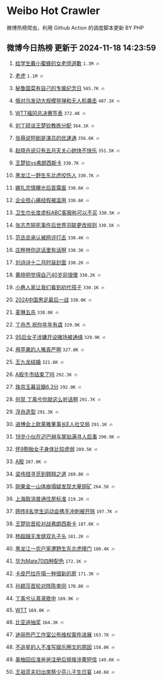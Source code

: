 # Weibo Hot Crawler 



微博热榜爬虫，利用 Github Action 的调度脚本更新 BY PHP 


## 微博今日热榜 更新于 2024-11-18 14:23:59 
1. [给学生戴小蜜蜂的女老师道歉](https://s.weibo.com/weibo?q=%23%E7%BB%99%E5%AD%A6%E7%94%9F%E6%88%B4%E5%B0%8F%E8%9C%9C%E8%9C%82%E7%9A%84%E5%A5%B3%E8%80%81%E5%B8%88%E9%81%93%E6%AD%89%23&t=31&band_rank=1&Refer=top) `1.3M 🔥` 

1. [老虎](https://s.weibo.com/weibo?q=%E8%80%81%E8%99%8E&t=31&band_rank=2&Refer=top) `1.1M 🔥` 

1. [秘鲁国菜有自己的专属纪念日](https://s.weibo.com/weibo?q=%23%E7%A7%98%E9%B2%81%E5%9B%BD%E8%8F%9C%E6%9C%89%E8%87%AA%E5%B7%B1%E7%9A%84%E4%B8%93%E5%B1%9E%E7%BA%AA%E5%BF%B5%E6%97%A5%23&t=31&band_rank=3&Refer=top) `565.7K 🔥` 

1. [俄对乌发动大规模导弹和无人机袭击](https://s.weibo.com/weibo?q=%23%E4%BF%84%E5%AF%B9%E4%B9%8C%E5%8F%91%E5%8A%A8%E5%A4%A7%E8%A7%84%E6%A8%A1%E5%AF%BC%E5%BC%B9%E5%92%8C%E6%97%A0%E4%BA%BA%E6%9C%BA%E8%A2%AD%E5%87%BB%23&t=31&band_rank=4&Refer=top) `487.1K 🔥` 

1. [WTT福冈总决赛签表](https://s.weibo.com/weibo?q=%23WTT%E7%A6%8F%E5%86%88%E6%80%BB%E5%86%B3%E8%B5%9B%E7%AD%BE%E8%A1%A8%23&t=31&band_rank=5&Refer=top) `372.4K 🔥` 

1. [刘丁硕谈王楚钦教练分配](https://s.weibo.com/weibo?q=%23%E5%88%98%E4%B8%81%E7%A1%95%E8%B0%88%E7%8E%8B%E6%A5%9A%E9%92%A6%E6%95%99%E7%BB%83%E5%88%86%E9%85%8D%23&t=31&band_rank=6&Refer=top) `364.1K 🔥` 

1. [张萌说短剧是演员的优速通](https://s.weibo.com/weibo?q=%E5%BC%A0%E8%90%8C%E8%AF%B4%E7%9F%AD%E5%89%A7%E6%98%AF%E6%BC%94%E5%91%98%E7%9A%84%E4%BC%98%E9%80%9F%E9%80%9A&t=31&band_rank=7&Refer=top) `356.6K 🔥` 

1. [赵晓卉说只有五月天关心她快不快乐](https://s.weibo.com/weibo?q=%23%E8%B5%B5%E6%99%93%E5%8D%89%E8%AF%B4%E5%8F%AA%E6%9C%89%E4%BA%94%E6%9C%88%E5%A4%A9%E5%85%B3%E5%BF%83%E5%A5%B9%E5%BF%AB%E4%B8%8D%E5%BF%AB%E4%B9%90%23&t=31&band_rank=8&Refer=top) `351.5K 🔥` 

1. [王楚钦vs弗朗西斯卡](https://s.weibo.com/weibo?q=%23%E7%8E%8B%E6%A5%9A%E9%92%A6vs%E5%BC%97%E6%9C%97%E8%A5%BF%E6%96%AF%E5%8D%A1%23&t=31&band_rank=9&Refer=top) `330.7K 🔥` 

1. [黑龙江一野生东北虎咬伤人](https://s.weibo.com/weibo?q=%23%E9%BB%91%E9%BE%99%E6%B1%9F%E4%B8%80%E9%87%8E%E7%94%9F%E4%B8%9C%E5%8C%97%E8%99%8E%E5%92%AC%E4%BC%A4%E4%BA%BA%23&t=31&band_rank=10&Refer=top) `330.7K 🔥` 

1. [娜扎恋情曝光后首露面](https://s.weibo.com/weibo?q=%23%E5%A8%9C%E6%89%8E%E6%81%8B%E6%83%85%E6%9B%9D%E5%85%89%E5%90%8E%E9%A6%96%E9%9C%B2%E9%9D%A2%23&t=31&band_rank=11&Refer=top) `330.6K 🔥` 

1. [企业担心痛经假被滥用](https://s.weibo.com/weibo?q=%23%E4%BC%81%E4%B8%9A%E6%8B%85%E5%BF%83%E7%97%9B%E7%BB%8F%E5%81%87%E8%A2%AB%E6%BB%A5%E7%94%A8%23&t=31&band_rank=12&Refer=top) `330.6K 🔥` 

1. [卫生巾长度虚标ABC客服称可以不买](https://s.weibo.com/weibo?q=%23%E5%8D%AB%E7%94%9F%E5%B7%BE%E9%95%BF%E5%BA%A6%E8%99%9A%E6%A0%87ABC%E5%AE%A2%E6%9C%8D%E7%A7%B0%E5%8F%AF%E4%BB%A5%E4%B8%8D%E4%B9%B0%23&t=31&band_rank=13&Refer=top) `330.5K 🔥` 

1. [张志杰猝死事件后世界羽联更改规则](https://s.weibo.com/weibo?q=%23%E5%BC%A0%E5%BF%97%E6%9D%B0%E7%8C%9D%E6%AD%BB%E4%BA%8B%E4%BB%B6%E5%90%8E%E4%B8%96%E7%95%8C%E7%BE%BD%E8%81%94%E6%9B%B4%E6%94%B9%E8%A7%84%E5%88%99%23&t=31&band_rank=14&Refer=top) `330.5K 🔥` 

1. [范丞丞承认被网评打击](https://s.weibo.com/weibo?q=%23%E8%8C%83%E4%B8%9E%E4%B8%9E%E6%89%BF%E8%AE%A4%E8%A2%AB%E7%BD%91%E8%AF%84%E6%89%93%E5%87%BB%23&t=31&band_rank=15&Refer=top) `330.4K 🔥` 

1. [庄桦林你这话里有话啊](https://s.weibo.com/weibo?q=%E5%BA%84%E6%A1%A6%E6%9E%97%E4%BD%A0%E8%BF%99%E8%AF%9D%E9%87%8C%E6%9C%89%E8%AF%9D%E5%95%8A&t=31&band_rank=16&Refer=top) `330.3K 🔥` 

1. [刘诗诗十二月时装封面](https://s.weibo.com/weibo?q=%23%E5%88%98%E8%AF%97%E8%AF%97%E5%8D%81%E4%BA%8C%E6%9C%88%E6%97%B6%E8%A3%85%E5%B0%81%E9%9D%A2%23&t=31&band_rank=17&Refer=top) `330.2K 🔥` 

1. [黄晓明觉得自己40岁前很傻](https://s.weibo.com/weibo?q=%23%E9%BB%84%E6%99%93%E6%98%8E%E8%A7%89%E5%BE%97%E8%87%AA%E5%B7%B140%E5%B2%81%E5%89%8D%E5%BE%88%E5%82%BB%23&t=31&band_rank=18&Refer=top) `330.2K 🔥` 

1. [小巷人家让我们看到初代搭子](https://s.weibo.com/weibo?q=%23%E5%B0%8F%E5%B7%B7%E4%BA%BA%E5%AE%B6%E8%AE%A9%E6%88%91%E4%BB%AC%E7%9C%8B%E5%88%B0%E5%88%9D%E4%BB%A3%E6%90%AD%E5%AD%90%23&t=31&band_rank=19&Refer=top) `330.1K 🔥` 

1. [2024中国男足最后一战](https://s.weibo.com/weibo?q=%232024%E4%B8%AD%E5%9B%BD%E7%94%B7%E8%B6%B3%E6%9C%80%E5%90%8E%E4%B8%80%E6%88%98%23&t=31&band_rank=20&Refer=top) `330.0K 🔥` 

1. [麦琳五杀](https://s.weibo.com/weibo?q=%23%E9%BA%A6%E7%90%B3%E4%BA%94%E6%9D%80%23&t=31&band_rank=21&Refer=top) `330.0K 🔥` 

1. [丁舟杰 祝你年年有虞](https://s.weibo.com/weibo?q=%E4%B8%81%E8%88%9F%E6%9D%B0%20%E7%A5%9D%E4%BD%A0%E5%B9%B4%E5%B9%B4%E6%9C%89%E8%99%9E&t=31&band_rank=22&Refer=top) `329.9K 🔥` 

1. [95后女子涉嫌开设赌场被通缉](https://s.weibo.com/weibo?q=%2395%E5%90%8E%E5%A5%B3%E5%AD%90%E6%B6%89%E5%AB%8C%E5%BC%80%E8%AE%BE%E8%B5%8C%E5%9C%BA%E8%A2%AB%E9%80%9A%E7%BC%89%23&t=31&band_rank=23&Refer=top) `329.9K 🔥` 

1. [用苹果的人嘴真严啊](https://s.weibo.com/weibo?q=%E7%94%A8%E8%8B%B9%E6%9E%9C%E7%9A%84%E4%BA%BA%E5%98%B4%E7%9C%9F%E4%B8%A5%E5%95%8A&t=31&band_rank=24&Refer=top) `327.0K 🔥` 

1. [王九龙结婚](https://s.weibo.com/weibo?q=%23%E7%8E%8B%E4%B9%9D%E9%BE%99%E7%BB%93%E5%A9%9A%23&t=31&band_rank=25&Refer=top) `321.6K 🔥` 

1. [A股牛市结束了吗](https://s.weibo.com/weibo?q=%23A%E8%82%A1%E7%89%9B%E5%B8%82%E7%BB%93%E6%9D%9F%E4%BA%86%E5%90%97%23&t=31&band_rank=26&Refer=top) `292.3K 🔥` 

1. [珠帘玉幕豆瓣6.3分](https://s.weibo.com/weibo?q=%23%E7%8F%A0%E5%B8%98%E7%8E%89%E5%B9%95%E8%B1%86%E7%93%A36.3%E5%88%86%23&t=31&band_rank=27&Refer=top) `292.0K 🔥` 

1. [何炅 丁禹兮你就这么听话啊](https://s.weibo.com/weibo?q=%E4%BD%95%E7%82%85%20%E4%B8%81%E7%A6%B9%E5%85%AE%E4%BD%A0%E5%B0%B1%E8%BF%99%E4%B9%88%E5%90%AC%E8%AF%9D%E5%95%8A&t=31&band_rank=28&Refer=top) `291.7K 🔥` 

1. [浮舟造型](https://s.weibo.com/weibo?q=%23%E6%B5%AE%E8%88%9F%E9%80%A0%E5%9E%8B%23&t=31&band_rank=29&Refer=top) `291.3K 🔥` 

1. [进博会上欧莱雅董事长E人社交局](https://s.weibo.com/weibo?q=%23%E8%BF%9B%E5%8D%9A%E4%BC%9A%E4%B8%8A%E6%AC%A7%E8%8E%B1%E9%9B%85%E8%91%A3%E4%BA%8B%E9%95%BFE%E4%BA%BA%E7%A4%BE%E4%BA%A4%E5%B1%80%23&t=31&band_rank=30&Refer=top) `291.1K 🔥` 

1. [19岁小伙在迈巴赫车尾贴满寻人启事](https://s.weibo.com/weibo?q=%2319%E5%B2%81%E5%B0%8F%E4%BC%99%E5%9C%A8%E8%BF%88%E5%B7%B4%E8%B5%AB%E8%BD%A6%E5%B0%BE%E8%B4%B4%E6%BB%A1%E5%AF%BB%E4%BA%BA%E5%90%AF%E4%BA%8B%23&t=31&band_rank=31&Refer=top) `290.9K 🔥` 

1. [怀9胞胎女子身体比较虚弱](https://s.weibo.com/weibo?q=%23%E6%80%809%E8%83%9E%E8%83%8E%E5%A5%B3%E5%AD%90%E8%BA%AB%E4%BD%93%E6%AF%94%E8%BE%83%E8%99%9A%E5%BC%B1%23&t=31&band_rank=32&Refer=top) `289.5K 🔥` 

1. [A股](https://s.weibo.com/weibo?q=A%E8%82%A1&t=31&band_rank=33&Refer=top) `287.0K 🔥` 

1. [梁伟铿寻觅到翱翔之道](https://s.weibo.com/weibo?q=%23%E6%A2%81%E4%BC%9F%E9%93%BF%E5%AF%BB%E8%A7%85%E5%88%B0%E7%BF%B1%E7%BF%94%E4%B9%8B%E9%81%93%23&t=31&band_rank=34&Refer=top) `269.8K 🔥` 

1. [刚果金一山体崩塌疑发现大量铜矿](https://s.weibo.com/weibo?q=%23%E5%88%9A%E6%9E%9C%E9%87%91%E4%B8%80%E5%B1%B1%E4%BD%93%E5%B4%A9%E5%A1%8C%E7%96%91%E5%8F%91%E7%8E%B0%E5%A4%A7%E9%87%8F%E9%93%9C%E7%9F%BF%23&t=31&band_rank=35&Refer=top) `264.5K 🔥` 

1. [上海取消普通住房标准](https://s.weibo.com/weibo?q=%23%E4%B8%8A%E6%B5%B7%E5%8F%96%E6%B6%88%E6%99%AE%E9%80%9A%E4%BD%8F%E6%88%BF%E6%A0%87%E5%87%86%23&t=31&band_rank=36&Refer=top) `219.2K 🔥` 

1. [网传8名学生运动会携手冲刺被开除](https://s.weibo.com/weibo?q=%23%E7%BD%91%E4%BC%A08%E5%90%8D%E5%AD%A6%E7%94%9F%E8%BF%90%E5%8A%A8%E4%BC%9A%E6%90%BA%E6%89%8B%E5%86%B2%E5%88%BA%E8%A2%AB%E5%BC%80%E9%99%A4%23&t=31&band_rank=37&Refer=top) `197.7K 🔥` 

1. [王楚钦首轮对战弗朗西斯卡](https://s.weibo.com/weibo?q=%23%E7%8E%8B%E6%A5%9A%E9%92%A6%E9%A6%96%E8%BD%AE%E5%AF%B9%E6%88%98%E5%BC%97%E6%9C%97%E8%A5%BF%E6%96%AF%E5%8D%A1%23&t=31&band_rank=38&Refer=top) `187.6K 🔥` 

1. [杨超越无发缝双丸子头](https://s.weibo.com/weibo?q=%E6%9D%A8%E8%B6%85%E8%B6%8A%E6%97%A0%E5%8F%91%E7%BC%9D%E5%8F%8C%E4%B8%B8%E5%AD%90%E5%A4%B4&t=31&band_rank=39&Refer=top) `181.2K 🔥` 

1. [黑龙江一农户家遭野生东北虎撞门](https://s.weibo.com/weibo?q=%23%E9%BB%91%E9%BE%99%E6%B1%9F%E4%B8%80%E5%86%9C%E6%88%B7%E5%AE%B6%E9%81%AD%E9%87%8E%E7%94%9F%E4%B8%9C%E5%8C%97%E8%99%8E%E6%92%9E%E9%97%A8%23&t=31&band_rank=40&Refer=top) `180.4K 🔥` 

1. [华为Mate70四种配色](https://s.weibo.com/weibo?q=%23%E5%8D%8E%E4%B8%BAMate70%E5%9B%9B%E7%A7%8D%E9%85%8D%E8%89%B2%23&t=31&band_rank=41&Refer=top) `172.1K 🔥` 

1. [卡皮巴拉在塌一种很新的房](https://s.weibo.com/weibo?q=%23%E5%8D%A1%E7%9A%AE%E5%B7%B4%E6%8B%89%E5%9C%A8%E5%A1%8C%E4%B8%80%E7%A7%8D%E5%BE%88%E6%96%B0%E7%9A%84%E6%88%BF%23&t=31&band_rank=42&Refer=top) `171.3K 🔥` 

1. [孙颖莎首轮对阵陈幸同](https://s.weibo.com/weibo?q=%23%E5%AD%99%E9%A2%96%E8%8E%8E%E9%A6%96%E8%BD%AE%E5%AF%B9%E9%98%B5%E9%99%88%E5%B9%B8%E5%90%8C%23&t=31&band_rank=43&Refer=top) `170.8K 🔥` 

1. [丁禹兮认真录歌中](https://s.weibo.com/weibo?q=%23%E4%B8%81%E7%A6%B9%E5%85%AE%E8%AE%A4%E7%9C%9F%E5%BD%95%E6%AD%8C%E4%B8%AD%23&t=31&band_rank=44&Refer=top) `169.9K 🔥` 

1. [WTT](https://s.weibo.com/weibo?q=WTT&t=31&band_rank=45&Refer=top) `169.0K 🔥` 

1. [比亚迪抽奖](https://s.weibo.com/weibo?q=%E6%AF%94%E4%BA%9A%E8%BF%AA%E6%8A%BD%E5%A5%96&t=31&band_rank=46&Refer=top) `164.3K 🔥` 

1. [迪丽热巴工作室公布维权案件进展](https://s.weibo.com/weibo?q=%23%E8%BF%AA%E4%B8%BD%E7%83%AD%E5%B7%B4%E5%B7%A5%E4%BD%9C%E5%AE%A4%E5%85%AC%E5%B8%83%E7%BB%B4%E6%9D%83%E6%A1%88%E4%BB%B6%E8%BF%9B%E5%B1%95%23&t=31&band_rank=47&Refer=top) `163.7K 🔥` 

1. [不追星的人不准写娱乐圈文的原因](https://s.weibo.com/weibo?q=%23%E4%B8%8D%E8%BF%BD%E6%98%9F%E7%9A%84%E4%BA%BA%E4%B8%8D%E5%87%86%E5%86%99%E5%A8%B1%E4%B9%90%E5%9C%88%E6%96%87%E7%9A%84%E5%8E%9F%E5%9B%A0%23&t=31&band_rank=48&Refer=top) `158.0K 🔥` 

1. [美柚回应准爸爸注册后频接涉黄短信](https://s.weibo.com/weibo?q=%23%E7%BE%8E%E6%9F%9A%E5%9B%9E%E5%BA%94%E5%87%86%E7%88%B8%E7%88%B8%E6%B3%A8%E5%86%8C%E5%90%8E%E9%A2%91%E6%8E%A5%E6%B6%89%E9%BB%84%E7%9F%AD%E4%BF%A1%23&t=31&band_rank=49&Refer=top) `149.6K 🔥` 

1. [王祖蓝夫妇出席蔡少芬儿子生日宴](https://s.weibo.com/weibo?q=%23%E7%8E%8B%E7%A5%96%E8%93%9D%E5%A4%AB%E5%A6%87%E5%87%BA%E5%B8%AD%E8%94%A1%E5%B0%91%E8%8A%AC%E5%84%BF%E5%AD%90%E7%94%9F%E6%97%A5%E5%AE%B4%23&t=31&band_rank=50&Refer=top) `140.6K 🔥` 

